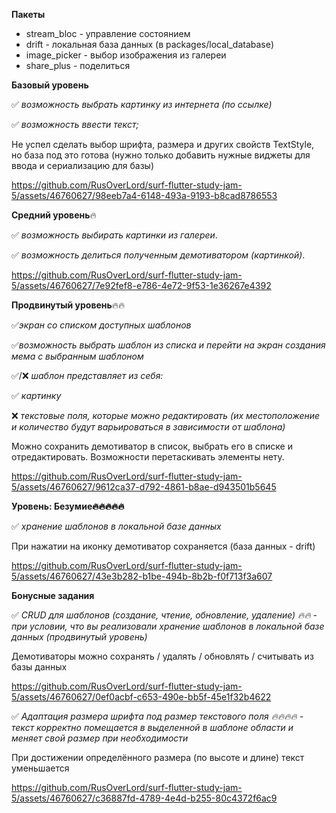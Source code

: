 **Пакеты**

- stream_bloc - управление состоянием
- drift - локальная база данных (в packages/local_database)
- image_picker - выбор изображения из галереи
- share_plus - поделиться

**Базовый уровень**

✅ *возможность выбрать картинку из интернета (по ссылке)*

✅ *возможность ввести текст;*

Не успел сделать выбор шрифта, размера и других свойств TextStyle, но база под это готова (нужно только добавить нужные виджеты для ввода и сериализацию для базы)

https://github.com/RusOverLord/surf-flutter-study-jam-5/assets/46760627/98eeb7a4-6148-493a-9193-b8cad8786553

**Средний уровень**🔥

✅ *возможность выбирать картинки из галереи*. 

✅ *возможность делиться полученным демотиватором (картинкой)*.

https://github.com/RusOverLord/surf-flutter-study-jam-5/assets/46760627/7e92fef8-e786-4e72-9f53-1e36267e4392

**Продвинутый уровень**🔥🔥

✅*экран со списком доступных шаблонов*

✅*возможность выбрать шаблон из списка и перейти на экран создания мема с выбранным шаблоном*

✅/❌ *шаблон представляет из себя:*

✅ *картинку*

❌ *текстовые поля, которые можно редактировать (их местоположение и количество будут варьироваться в зависимости от шаблона)*

Можно сохранить демотиватор в список, выбрать его в списке и отредактировать. Возможности перетаскивать элементы нету.

https://github.com/RusOverLord/surf-flutter-study-jam-5/assets/46760627/9612ca37-d792-4861-b8ae-d943501b5645

**Уровень: Безумие🔥🔥🔥🔥🔥**

✅ *хранение шаблонов в локальной базе данных*

При нажатии на иконку демотиватор сохраняется (база данных - drift)

https://github.com/RusOverLord/surf-flutter-study-jam-5/assets/46760627/43e3b282-b1be-494b-8b2b-f0f713f3a607

**Бонусные задания**

✅ *CRUD для шаблонов (создание, чтение, обновление, удаление) 🔥🔥 - при условии, что вы реализовали хранение шаблонов в локальной базе данных (продвинутый уровень)*

Демотиваторы можно сохранять / удалять / обновлять / считывать из базы данных

https://github.com/RusOverLord/surf-flutter-study-jam-5/assets/46760627/0ef0acbf-c653-490e-bb5f-45e1f32b4622

✅ *Адаптация размера шрифта под размер текстового поля 🔥🔥🔥🔥 - текст корректно помещается в выделенной в шаблоне области и меняет свой размер при необходимости*

При достижении определённого размера (по высоте и длине) текст уменьшается

https://github.com/RusOverLord/surf-flutter-study-jam-5/assets/46760627/c36887fd-4789-4e4d-b255-80c4372f6ac9
